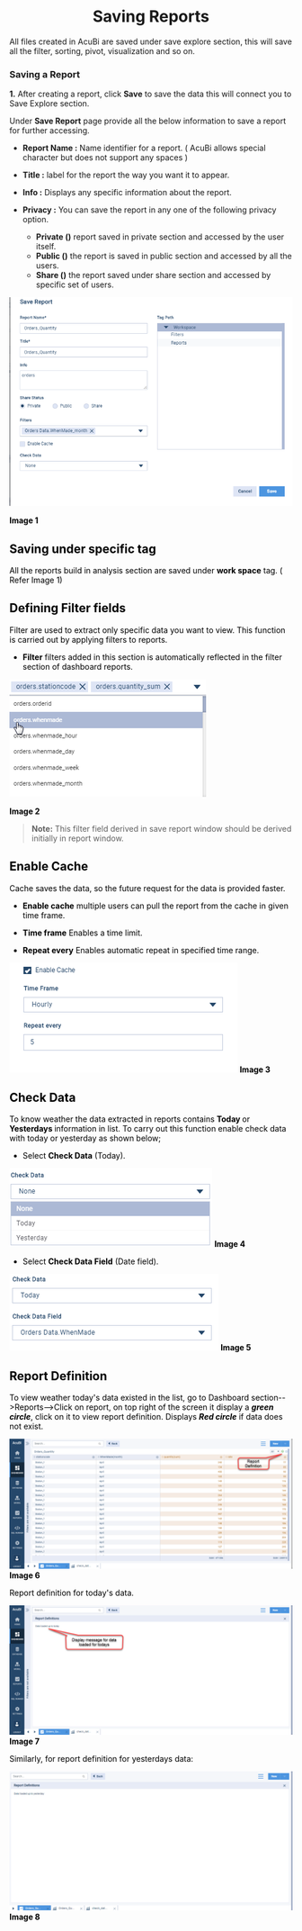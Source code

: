 


<center><h1>Saving Reports</h1></center>

All  files created in AcuBi are saved under save explore section, this will save all the filter, sorting, pivot, visualization and so on.

### Saving a Report

<b>1.</b> After creating a report, click <b>Save</b> to save the data this will connect you to Save Explore section.

Under <b>Save Report</b> page provide all the below information to save a report for further accessing.

- <b>Report Name :</b> Name identifier for a report. ( AcuBi allows  special character but does not  support any spaces )

- <b>Title :</b> label for the report the way you want it to appear.

- <b>Info :</B> Displays any specific information about the report.

- <b>Privacy :</b> You can save the report in any one of the following privacy option.

  - <b>Private ()</b> report saved in private section and accessed by the user itself.
  - <b>Public  ()</b> the report is saved in public section and accessed by all the users.
  -  <b>Share ()</b> the report saved under share section and accessed by specific set of users.

![enter image description here](https://raw.githubusercontent.com/sv18042016/fp1/eeacf708948fafc3fe1370acd16b40d2f1c1ee27/images/New_version5/TD_SAVE_REPORT_4.png)

<b><font color = "Black"> Image 1</b>

## Saving under specific tag

All the reports build in analysis section are saved under <b>work space</b> tag. ( Refer Image 1)

## Defining Filter fields

Filter are used to extract only specific data you want to view. This function is carried out by applying filters to reports.
 
- <b>Filter</b>  filters added in this section is automatically reflected in the filter section of dashboard reports.

![enter image description here](https://raw.githubusercontent.com/sv18042016/fp1/5c20a9d86f105fcc871e95e0dfc3ccb1b2d05a6d/images/New_version5/TD_SAVE_REPORT_2.png)

<b><font color = "Black"> Image 2</b>

><b>Note:</b> This filter field derived in save report window should be derived initially in report window.

## Enable Cache 

Cache saves the data, so the future request for the data is provided faster.

- <b>Enable cache</b> multiple users can pull the report from the cache in given time frame.

- <b>Time frame</b> Enables a time limit.

- <b>Repeat every</b> Enables automatic repeat in specified time range.

![enter image description here](https://raw.githubusercontent.com/sv18042016/fp1/f9fdd23f5f62ead411830f4a98d2984c76abf33b/images/New_version5/TD_SAVE_REPORT_3.png)
<b><font color = "Black"> Image 3</b>

## Check Data

To know weather the data extracted in reports contains <b> Today </b> or <b> Yesterdays </b> information in list. To carry out this function enable check data with today or yesterday as shown below;

 - Select <b> Check Data</b> (Today).

![enter image description here](https://raw.githubusercontent.com/sv18042016/fp1/eeacf708948fafc3fe1370acd16b40d2f1c1ee27/images/New_version5/TD_SAVE_REPORT_5.png)
<b><font color = "Black"> Image 4</b>

 - Select <b>Check Data Field</b> (Date field).
 
![enter image description here](https://raw.githubusercontent.com/sv18042016/fp1/eeacf708948fafc3fe1370acd16b40d2f1c1ee27/images/New_version5/TD_SAVE_REPORT_6.png)
<b><font color = "Black"> Image 5</b>

## Report Definition

To view weather today's data existed in the list, go to Dashboard section-->Reports-->Click on report, on top right of the screen it display a <i><b>green circle</b></i>, click on it to view report definition. Displays <i><b>  Red circle</i></b> if data does not exist.

![enter image description here](https://raw.githubusercontent.com/sv18042016/fp1/0ea91ea8655307f440ff769e578e875b5873bca1/images/New_version5/TD_SAVE_REPORT_7.png)
<b><font color = "Black"> Image 6</b>

Report definition for today's data.

![enter image description here](https://raw.githubusercontent.com/sv18042016/fp1/0ea91ea8655307f440ff769e578e875b5873bca1/images/New_version5/TD_SAVE_REPORT_8.png)
<b><font color = "Black"> Image 7</b>

Similarly, for report definition for yesterdays data:

![enter image description here](https://raw.githubusercontent.com/sv18042016/fp1/0ea91ea8655307f440ff769e578e875b5873bca1/images/New_version5/TD_SAVE_REPORT_9.png)
<b><font color = "Black"> Image 8</b>
<!--stackedit_data:
eyJoaXN0b3J5IjpbMzYwMzY3MjQwLDEwMzk2MzM3NDAsLTIwOT
I1NjQ0NDQsLTIyOTgwNjg0NywtNDQ4NzUwMjg0LDEyOTg5MTk0
OTUsLTM3ODgyMDM5NywtMjkxMDMzNzMzLDEyOTM2MTc4Myw0ND
M2NTY5MzQsNTA3ODE1NjAwLC0yMDAzMjA1OTI0LDEwMTM1Njk3
MzgsLTQ4NjA2MTg0NiwxODc2Nzk5OTMyLDk1Mzg3NjI4OCwxND
I3NDQ4ODQzLDE4OTM3NzM4NDksLTE2Mzg1MTY1NiwyMDYwNTE4
OTldfQ==
-->
